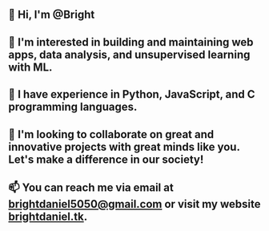 ## 👋 Hi, I'm @Bright

## 👀 I'm interested in building and maintaining web apps, data analysis, and unsupervised learning with ML.

## 🌱 I have experience in Python, JavaScript, and C programming languages.

## 💞️ I'm looking to collaborate on great and innovative projects with great minds like you. Let's make a difference in our society!

## 📫 You can reach me via email at brightdaniel5050@gmail.com or visit my website [brightdaniel.tk](https://brightdaniel.tk).
